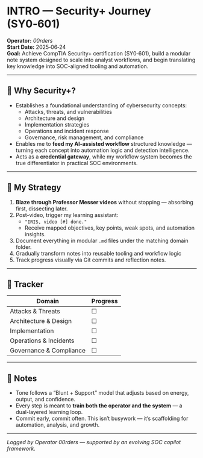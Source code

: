 # INTRO — Security+ Journey (SY0‑601)

**Operator:** _00rders_  
**Start Date:** 2025‑06‑24  
**Goal:** Achieve CompTIA Security+ certification (SY0‑601), build a modular note system designed to scale into analyst workflows, and begin translating key knowledge into SOC-aligned tooling and automation.

---

## 🎯 Why Security+?

- Establishes a foundational understanding of cybersecurity concepts:
  - Attacks, threats, and vulnerabilities  
  - Architecture and design  
  - Implementation strategies  
  - Operations and incident response  
  - Governance, risk management, and compliance
- Enables me to **feed my AI-assisted workflow** structured knowledge — turning each concept into automation logic and detection intelligence.
- Acts as a **credential gateway**, while my workflow system becomes the true differentiator in practical SOC environments.

---

## 🧠 My Strategy

1. **Blaze through Professor Messer videos** without stopping — absorbing first, dissecting later.
2. Post-video, trigger my learning assistant:
   - `"IRIS, video [#] done."`
   - Receive mapped objectives, key points, weak spots, and automation insights.
3. Document everything in modular `.md` files under the matching domain folder.
4. Gradually transform notes into reusable tooling and workflow logic
5. Track progress visually via Git commits and reflection notes.

---

## 🧭 Tracker

| Domain | Progress |
|--------|----------|
| Attacks & Threats | ☐ |
| Architecture & Design | ☐ |
| Implementation | ☐ |
| Operations & Incidents | ☐ |
| Governance & Compliance | ☐ |

---

## 🚧 Notes

- Tone follows a “Blunt + Support” model that adjusts based on energy, output, and confidence.
- Every step is meant to **train both the operator and the system** — a dual-layered learning loop.
- Commit early, commit often. This isn’t busywork — it’s scaffolding for automation, analysis, and growth.

---

*Logged by Operator 00rders — supported by an evolving SOC copilot framework.*
